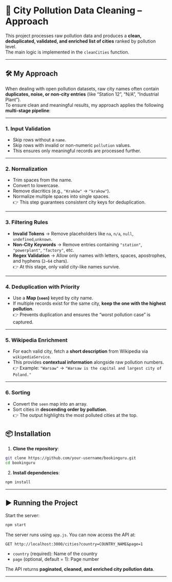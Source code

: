 # 🌆 City Pollution Data Cleaning – Approach

This project processes raw pollution data and produces a **clean, deduplicated, validated, and enriched list of cities** ranked by pollution level.  
The main logic is implemented in the `cleanCities` function.

---

## 🛠 My Approach

When dealing with open pollution datasets, raw city names often contain **duplicates, noise, or non-city entries** (like “Station 12”, “N/A”, “Industrial Plant”).  
To ensure clean and meaningful results, my approach applies the following **multi-stage pipeline**:

---

### 1. **Input Validation**

- Skip rows without a `name`.
- Skip rows with invalid or non-numeric `pollution` values.
- This ensures only meaningful records are processed further.

---

### 2. **Normalization**

- Trim spaces from the name.
- Convert to lowercase.
- Remove diacritics (e.g., `"Kraków"` → `"krakow"`).
- Normalize multiple spaces into single spaces.  
  👉 This step guarantees consistent city keys for deduplication.

---

### 3. **Filtering Rules**

- **Invalid Tokens** → Remove placeholders like `na`, `n/a`, `null`, `undefined`,`unknown`.
- **Non-City Keywords** → Remove entries containing `"station"`, `"powerplant"`, `"factory"`, etc.
- **Regex Validation** → Allow only names with letters, spaces, apostrophes, and hyphens (`2–64` chars).  
  👉 At this stage, only valid city-like names survive.

---

### 4. **Deduplication with Priority**

- Use a **Map (`seen`)** keyed by city name.
- If multiple records exist for the same city, **keep the one with the highest pollution**.  
  👉 Prevents duplication and ensures the “worst pollution case” is captured.

---

### 5. **Wikipedia Enrichment**

- For each valid city, fetch a **short description** from Wikipedia via `wikipediaService`.
- This provides **contextual information** alongside raw pollution numbers.  
  👉 Example: `"Warsaw"` → `"Warsaw is the capital and largest city of Poland."`

---

### 6. **Sorting**

- Convert the `seen` map into an array.
- Sort cities in **descending order by pollution**.  
  👉 The output highlights the most polluted cities at the top.

## 📦 Installation

1. **Clone the repository**:

```bash
git clone https://github.com/your-username/bookinguru.git
cd bookinguru
```

2. **Install dependencies**:

```bash
npm install
```

---

## ▶️ Running the Project

Start the server:

```bash
npm start
```

The server runs using `app.js`. You can now access the API at:

```
GET http://localhost:3000/cities?country=COUNTRY_NAME&page=1
```

- `country` (required): Name of the country
- `page` (optional, default = 1): Page number

The API returns **paginated, cleaned, and enriched city pollution data**.

---
